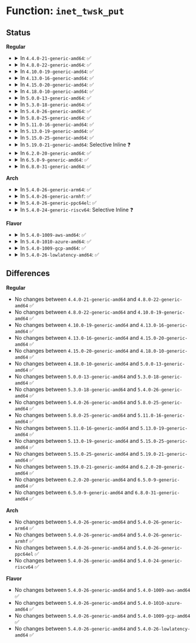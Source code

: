 # Function: <code>inet_twsk_put</code>

## Status
<b>Regular</b>
<ul>
<li>
<details>
<summary>In <code>4.4.0-21-generic-amd64</code>: ✅</summary>

```c
void inet_twsk_put(struct inet_timewait_sock * tw)
```

```json
{
  "name": "inet_twsk_put",
  "collision_type": "Unique Global",
  "inline_type": "No",
  "funcs": [
    {
      "addr": 18446744071586592448,
      "name": "inet_twsk_put",
      "external": true,
      "loc": "net/ipv4/inet_timewait_sock.c:77",
      "file": "net/ipv4/inet_timewait_sock.c",
      "inline": "seen, unknown",
      "caller_inline": [],
      "caller_func": [
        "net/ipv4/inet_timewait_sock.c:inet_twsk_kill",
        "net/ipv4/inet_timewait_sock.c:inet_twsk_deschedule_put",
        "net/ipv4/inet_timewait_sock.c:inet_twsk_purge",
        "net/ipv4/tcp_ipv4.c:tcp_v4_err",
        "net/ipv4/tcp_ipv4.c:tcp_v4_rcv",
        "net/ipv4/tcp_ipv4.c:tcp_v4_rcv",
        "net/ipv4/tcp_ipv4.c:tcp_v4_rcv",
        "net/ipv4/tcp_minisocks.c:tcp_timewait_state_process",
        "net/ipv4/tcp_minisocks.c:tcp_timewait_state_process",
        "net/ipv4/tcp_minisocks.c:tcp_time_wait",
        "net/ipv6/tcp_ipv6.c:tcp_v6_err",
        "net/ipv6/tcp_ipv6.c:tcp_v6_rcv",
        "net/ipv6/tcp_ipv6.c:tcp_v6_rcv",
        "net/ipv6/tcp_ipv6.c:tcp_v6_rcv"
      ]
    }
  ],
  "symbols": [
    {
      "addr": 18446744071586592448,
      "name": "inet_twsk_put",
      "section": ".text",
      "bind": "STB_GLOBAL",
      "size": 26
    }
  ]
}
```
</details>
</li>
<li>
<details>
<summary>In <code>4.8.0-22-generic-amd64</code>: ✅</summary>

```c
void inet_twsk_put(struct inet_timewait_sock * tw)
```

```json
{
  "name": "inet_twsk_put",
  "collision_type": "Unique Global",
  "inline_type": "No",
  "funcs": [
    {
      "addr": 18446744071587036016,
      "name": "inet_twsk_put",
      "external": true,
      "loc": "net/ipv4/inet_timewait_sock.c:77",
      "file": "net/ipv4/inet_timewait_sock.c",
      "inline": "seen, unknown",
      "caller_inline": [],
      "caller_func": [
        "net/ipv4/inet_timewait_sock.c:inet_twsk_purge",
        "net/ipv4/inet_timewait_sock.c:inet_twsk_deschedule_put",
        "net/ipv4/inet_timewait_sock.c:inet_twsk_kill",
        "net/ipv4/tcp_ipv4.c:tcp_v4_rcv",
        "net/ipv4/tcp_ipv4.c:tcp_v4_rcv",
        "net/ipv4/tcp_ipv4.c:tcp_v4_rcv",
        "net/ipv4/tcp_ipv4.c:tcp_v4_err",
        "net/ipv4/tcp_minisocks.c:tcp_time_wait",
        "net/ipv4/tcp_minisocks.c:tcp_timewait_state_process",
        "net/ipv4/tcp_minisocks.c:tcp_timewait_state_process",
        "net/ipv6/tcp_ipv6.c:tcp_v6_rcv",
        "net/ipv6/tcp_ipv6.c:tcp_v6_rcv",
        "net/ipv6/tcp_ipv6.c:tcp_v6_rcv",
        "net/ipv6/tcp_ipv6.c:tcp_v6_err"
      ]
    }
  ],
  "symbols": [
    {
      "addr": 18446744071587036016,
      "name": "inet_twsk_put",
      "section": ".text",
      "bind": "STB_GLOBAL",
      "size": 26
    }
  ]
}
```
</details>
</li>
<li>
<details>
<summary>In <code>4.10.0-19-generic-amd64</code>: ✅</summary>

```c
void inet_twsk_put(struct inet_timewait_sock * tw)
```

```json
{
  "name": "inet_twsk_put",
  "collision_type": "Unique Global",
  "inline_type": "No",
  "funcs": [
    {
      "addr": 18446744071587232096,
      "name": "inet_twsk_put",
      "external": true,
      "loc": "net/ipv4/inet_timewait_sock.c:77",
      "file": "net/ipv4/inet_timewait_sock.c",
      "inline": "seen, unknown",
      "caller_inline": [],
      "caller_func": [
        "net/ipv4/inet_timewait_sock.c:inet_twsk_purge",
        "net/ipv4/inet_timewait_sock.c:inet_twsk_deschedule_put",
        "net/ipv4/inet_timewait_sock.c:inet_twsk_kill",
        "net/ipv4/tcp_ipv4.c:tcp_v4_rcv",
        "net/ipv4/tcp_ipv4.c:tcp_v4_rcv",
        "net/ipv4/tcp_ipv4.c:tcp_v4_rcv",
        "net/ipv4/tcp_ipv4.c:tcp_v4_err",
        "net/ipv4/tcp_minisocks.c:tcp_time_wait",
        "net/ipv4/tcp_minisocks.c:tcp_timewait_state_process",
        "net/ipv4/tcp_minisocks.c:tcp_timewait_state_process",
        "net/ipv6/tcp_ipv6.c:tcp_v6_rcv",
        "net/ipv6/tcp_ipv6.c:tcp_v6_rcv",
        "net/ipv6/tcp_ipv6.c:tcp_v6_rcv",
        "net/ipv6/tcp_ipv6.c:tcp_v6_err"
      ]
    }
  ],
  "symbols": [
    {
      "addr": 18446744071587232096,
      "name": "inet_twsk_put",
      "section": ".text",
      "bind": "STB_GLOBAL",
      "size": 26
    }
  ]
}
```
</details>
</li>
<li>
<details>
<summary>In <code>4.13.0-16-generic-amd64</code>: ✅</summary>

```c
void inet_twsk_put(struct inet_timewait_sock * tw)
```

```json
{
  "name": "inet_twsk_put",
  "collision_type": "Unique Global",
  "inline_type": "No",
  "funcs": [
    {
      "addr": 18446744071587363712,
      "name": "inet_twsk_put",
      "external": true,
      "loc": "net/ipv4/inet_timewait_sock.c:77",
      "file": "net/ipv4/inet_timewait_sock.c",
      "inline": "seen, unknown",
      "caller_inline": [],
      "caller_func": [
        "net/ipv4/inet_timewait_sock.c:inet_twsk_purge",
        "net/ipv4/inet_timewait_sock.c:inet_twsk_deschedule_put",
        "net/ipv4/inet_timewait_sock.c:inet_twsk_kill",
        "net/ipv4/tcp_ipv4.c:tcp_v4_rcv",
        "net/ipv4/tcp_ipv4.c:tcp_v4_rcv",
        "net/ipv4/tcp_ipv4.c:tcp_v4_err",
        "net/ipv4/tcp_minisocks.c:tcp_time_wait",
        "net/ipv4/tcp_minisocks.c:tcp_timewait_state_process",
        "net/ipv6/tcp_ipv6.c:tcp_v6_rcv",
        "net/ipv6/tcp_ipv6.c:tcp_v6_rcv",
        "net/ipv6/tcp_ipv6.c:tcp_v6_err"
      ]
    }
  ],
  "symbols": [
    {
      "addr": 18446744071587363712,
      "name": "inet_twsk_put",
      "section": ".text",
      "bind": "STB_GLOBAL",
      "size": 27
    }
  ]
}
```
</details>
</li>
<li>
<details>
<summary>In <code>4.15.0-20-generic-amd64</code>: ✅</summary>

```c
void inet_twsk_put(struct inet_timewait_sock * tw)
```

```json
{
  "name": "inet_twsk_put",
  "collision_type": "Unique Global",
  "inline_type": "No",
  "funcs": [
    {
      "addr": 18446744071587883776,
      "name": "inet_twsk_put",
      "external": true,
      "loc": "net/ipv4/inet_timewait_sock.c:76",
      "file": "net/ipv4/inet_timewait_sock.c",
      "inline": "seen, unknown",
      "caller_inline": [],
      "caller_func": [
        "net/ipv4/inet_timewait_sock.c:inet_twsk_purge",
        "net/ipv4/inet_timewait_sock.c:inet_twsk_deschedule_put",
        "net/ipv4/inet_timewait_sock.c:inet_twsk_kill",
        "net/ipv4/tcp_ipv4.c:tcp_v4_rcv",
        "net/ipv4/tcp_ipv4.c:tcp_v4_rcv",
        "net/ipv4/tcp_ipv4.c:tcp_v4_rcv",
        "net/ipv4/tcp_ipv4.c:tcp_v4_err",
        "net/ipv4/tcp_minisocks.c:tcp_time_wait",
        "net/ipv4/tcp_minisocks.c:tcp_timewait_state_process",
        "net/ipv6/tcp_ipv6.c:tcp_v6_rcv",
        "net/ipv6/tcp_ipv6.c:tcp_v6_rcv",
        "net/ipv6/tcp_ipv6.c:tcp_v6_rcv",
        "net/ipv6/tcp_ipv6.c:tcp_v6_err"
      ]
    }
  ],
  "symbols": [
    {
      "addr": 18446744071587883776,
      "name": "inet_twsk_put",
      "section": ".text",
      "bind": "STB_GLOBAL",
      "size": 33
    }
  ]
}
```
</details>
</li>
<li>
<details>
<summary>In <code>4.18.0-10-generic-amd64</code>: ✅</summary>

```c
void inet_twsk_put(struct inet_timewait_sock * tw)
```

```json
{
  "name": "inet_twsk_put",
  "collision_type": "Unique Global",
  "inline_type": "No",
  "funcs": [
    {
      "addr": 18446744071588230480,
      "name": "inet_twsk_put",
      "external": true,
      "loc": "net/ipv4/inet_timewait_sock.c:76",
      "file": "net/ipv4/inet_timewait_sock.c",
      "inline": "seen, unknown",
      "caller_inline": [],
      "caller_func": [
        "net/ipv4/inet_timewait_sock.c:inet_twsk_purge",
        "net/ipv4/inet_timewait_sock.c:inet_twsk_deschedule_put",
        "net/ipv4/inet_timewait_sock.c:inet_twsk_deschedule_put",
        "net/ipv4/inet_timewait_sock.c:inet_twsk_kill",
        "net/ipv4/tcp_ipv4.c:tcp_v4_rcv",
        "net/ipv4/tcp_ipv4.c:tcp_v4_rcv",
        "net/ipv4/tcp_ipv4.c:tcp_v4_rcv",
        "net/ipv4/tcp_ipv4.c:tcp_v4_err",
        "net/ipv4/tcp_minisocks.c:tcp_timewait_state_process",
        "net/ipv6/tcp_ipv6.c:tcp_v6_rcv",
        "net/ipv6/tcp_ipv6.c:tcp_v6_rcv",
        "net/ipv6/tcp_ipv6.c:tcp_v6_err"
      ]
    }
  ],
  "symbols": [
    {
      "addr": 18446744071588230480,
      "name": "inet_twsk_put",
      "section": ".text",
      "bind": "STB_GLOBAL",
      "size": 33
    }
  ]
}
```
</details>
</li>
<li>
<details>
<summary>In <code>5.0.0-13-generic-amd64</code>: ✅</summary>

```c
void inet_twsk_put(struct inet_timewait_sock * tw)
```

```json
{
  "name": "inet_twsk_put",
  "collision_type": "Unique Global",
  "inline_type": "No",
  "funcs": [
    {
      "addr": 18446744071588417648,
      "name": "inet_twsk_put",
      "external": true,
      "loc": "net/ipv4/inet_timewait_sock.c:76",
      "file": "net/ipv4/inet_timewait_sock.c",
      "inline": "seen, unknown",
      "caller_inline": [],
      "caller_func": [
        "net/ipv4/inet_timewait_sock.c:inet_twsk_purge",
        "net/ipv4/inet_timewait_sock.c:inet_twsk_deschedule_put",
        "net/ipv4/inet_timewait_sock.c:inet_twsk_deschedule_put",
        "net/ipv4/inet_timewait_sock.c:inet_twsk_kill",
        "net/ipv4/tcp_ipv4.c:tcp_v4_rcv",
        "net/ipv4/tcp_ipv4.c:tcp_v4_rcv",
        "net/ipv4/tcp_ipv4.c:tcp_v4_rcv",
        "net/ipv4/tcp_ipv4.c:tcp_v4_err",
        "net/ipv4/tcp_minisocks.c:tcp_timewait_state_process",
        "net/ipv6/tcp_ipv6.c:tcp_v6_rcv",
        "net/ipv6/tcp_ipv6.c:tcp_v6_rcv",
        "net/ipv6/tcp_ipv6.c:tcp_v6_err"
      ]
    }
  ],
  "symbols": [
    {
      "addr": 18446744071588417648,
      "name": "inet_twsk_put",
      "section": ".text",
      "bind": "STB_GLOBAL",
      "size": 33
    }
  ]
}
```
</details>
</li>
<li>
<details>
<summary>In <code>5.3.0-18-generic-amd64</code>: ✅</summary>

```c
void inet_twsk_put(struct inet_timewait_sock * tw)
```

```json
{
  "name": "inet_twsk_put",
  "collision_type": "Unique Global",
  "inline_type": "No",
  "funcs": [
    {
      "addr": 18446744071588821568,
      "name": "inet_twsk_put",
      "external": true,
      "loc": "net/ipv4/inet_timewait_sock.c:77",
      "file": "net/ipv4/inet_timewait_sock.c",
      "inline": "seen, unknown",
      "caller_inline": [],
      "caller_func": [
        "net/ipv4/inet_timewait_sock.c:inet_twsk_purge",
        "net/ipv4/inet_timewait_sock.c:inet_twsk_deschedule_put",
        "net/ipv4/inet_timewait_sock.c:inet_twsk_deschedule_put",
        "net/ipv4/inet_timewait_sock.c:inet_twsk_kill",
        "net/ipv4/tcp_ipv4.c:tcp_v4_rcv",
        "net/ipv4/tcp_ipv4.c:tcp_v4_rcv",
        "net/ipv4/tcp_ipv4.c:tcp_v4_err",
        "net/ipv4/tcp_minisocks.c:tcp_timewait_state_process",
        "net/ipv6/tcp_ipv6.c:tcp_v6_rcv",
        "net/ipv6/tcp_ipv6.c:tcp_v6_rcv",
        "net/ipv6/tcp_ipv6.c:tcp_v6_rcv",
        "net/ipv6/tcp_ipv6.c:tcp_v6_err"
      ]
    }
  ],
  "symbols": [
    {
      "addr": 18446744071588821568,
      "name": "inet_twsk_put",
      "section": ".text",
      "bind": "STB_GLOBAL",
      "size": 32
    }
  ]
}
```
</details>
</li>
<li>
<details>
<summary>In <code>5.4.0-26-generic-amd64</code>: ✅</summary>

```c
void inet_twsk_put(struct inet_timewait_sock * tw)
```

```json
{
  "name": "inet_twsk_put",
  "collision_type": "Unique Global",
  "inline_type": "No",
  "funcs": [
    {
      "addr": 18446744071589044784,
      "name": "inet_twsk_put",
      "external": true,
      "loc": "net/ipv4/inet_timewait_sock.c:77",
      "file": "net/ipv4/inet_timewait_sock.c",
      "inline": "seen, unknown",
      "caller_inline": [],
      "caller_func": [
        "net/ipv4/inet_timewait_sock.c:inet_twsk_purge",
        "net/ipv4/inet_timewait_sock.c:inet_twsk_deschedule_put",
        "net/ipv4/inet_timewait_sock.c:inet_twsk_deschedule_put",
        "net/ipv4/inet_timewait_sock.c:inet_twsk_kill",
        "net/ipv4/tcp_ipv4.c:tcp_v4_rcv",
        "net/ipv4/tcp_ipv4.c:tcp_v4_rcv",
        "net/ipv4/tcp_ipv4.c:tcp_v4_err",
        "net/ipv4/tcp_minisocks.c:tcp_timewait_state_process",
        "net/ipv6/tcp_ipv6.c:tcp_v6_rcv",
        "net/ipv6/tcp_ipv6.c:tcp_v6_rcv",
        "net/ipv6/tcp_ipv6.c:tcp_v6_rcv",
        "net/ipv6/tcp_ipv6.c:tcp_v6_err"
      ]
    }
  ],
  "symbols": [
    {
      "addr": 18446744071589044784,
      "name": "inet_twsk_put",
      "section": ".text",
      "bind": "STB_GLOBAL",
      "size": 32
    }
  ]
}
```
</details>
</li>
<li>
<details>
<summary>In <code>5.8.0-25-generic-amd64</code>: ✅</summary>

```c
void inet_twsk_put(struct inet_timewait_sock * tw)
```

```json
{
  "name": "inet_twsk_put",
  "collision_type": "Unique Global",
  "inline_type": "No",
  "funcs": [
    {
      "addr": 18446744071590005968,
      "name": "inet_twsk_put",
      "external": true,
      "loc": "net/ipv4/inet_timewait_sock.c:77",
      "file": "net/ipv4/inet_timewait_sock.c",
      "inline": "seen, unknown",
      "caller_inline": [],
      "caller_func": [
        "net/ipv4/inet_timewait_sock.c:inet_twsk_purge",
        "net/ipv4/inet_timewait_sock.c:inet_twsk_purge",
        "net/ipv4/inet_timewait_sock.c:inet_twsk_kill",
        "net/ipv4/tcp_ipv4.c:tcp_v4_rcv",
        "net/ipv4/tcp_ipv4.c:tcp_v4_rcv",
        "net/ipv4/tcp_ipv4.c:tcp_v4_err",
        "net/ipv4/tcp_minisocks.c:tcp_timewait_state_process",
        "net/ipv6/tcp_ipv6.c:tcp_v6_rcv",
        "net/ipv6/tcp_ipv6.c:tcp_v6_rcv",
        "net/ipv6/tcp_ipv6.c:tcp_v6_err"
      ]
    }
  ],
  "symbols": [
    {
      "addr": 18446744071590005968,
      "name": "inet_twsk_put",
      "section": ".text",
      "bind": "STB_GLOBAL",
      "size": 62
    }
  ]
}
```
</details>
</li>
<li>
<details>
<summary>In <code>5.11.0-16-generic-amd64</code>: ✅</summary>

```c
void inet_twsk_put(struct inet_timewait_sock * tw)
```

```json
{
  "name": "inet_twsk_put",
  "collision_type": "Unique Global",
  "inline_type": "No",
  "funcs": [
    {
      "addr": 18446744071590048560,
      "name": "inet_twsk_put",
      "external": true,
      "loc": "net/ipv4/inet_timewait_sock.c:77",
      "file": "net/ipv4/inet_timewait_sock.c",
      "inline": "seen, unknown",
      "caller_inline": [],
      "caller_func": [
        "net/ipv4/inet_timewait_sock.c:inet_twsk_purge",
        "net/ipv4/inet_timewait_sock.c:inet_twsk_purge",
        "net/ipv4/inet_timewait_sock.c:inet_twsk_kill",
        "net/ipv4/tcp_ipv4.c:tcp_v4_rcv",
        "net/ipv4/tcp_ipv4.c:tcp_v4_rcv",
        "net/ipv4/tcp_ipv4.c:tcp_v4_err",
        "net/ipv4/tcp_minisocks.c:tcp_timewait_state_process",
        "net/ipv6/tcp_ipv6.c:tcp_v6_rcv",
        "net/ipv6/tcp_ipv6.c:tcp_v6_rcv",
        "net/ipv6/tcp_ipv6.c:tcp_v6_err"
      ]
    }
  ],
  "symbols": [
    {
      "addr": 18446744071590048560,
      "name": "inet_twsk_put",
      "section": ".text",
      "bind": "STB_GLOBAL",
      "size": 62
    }
  ]
}
```
</details>
</li>
<li>
<details>
<summary>In <code>5.13.0-19-generic-amd64</code>: ✅</summary>

```c
void inet_twsk_put(struct inet_timewait_sock * tw)
```

```json
{
  "name": "inet_twsk_put",
  "collision_type": "Unique Global",
  "inline_type": "No",
  "funcs": [
    {
      "addr": 18446744071589963328,
      "name": "inet_twsk_put",
      "external": true,
      "loc": "net/ipv4/inet_timewait_sock.c:77",
      "file": "net/ipv4/inet_timewait_sock.c",
      "inline": "seen, unknown",
      "caller_inline": [],
      "caller_func": [
        "net/ipv4/inet_timewait_sock.c:inet_twsk_purge",
        "net/ipv4/inet_timewait_sock.c:inet_twsk_purge",
        "net/ipv4/inet_timewait_sock.c:inet_twsk_kill",
        "net/ipv4/tcp_ipv4.c:tcp_v4_rcv",
        "net/ipv4/tcp_ipv4.c:tcp_v4_rcv",
        "net/ipv4/tcp_ipv4.c:tcp_v4_err",
        "net/ipv4/tcp_minisocks.c:tcp_timewait_state_process",
        "net/ipv6/tcp_ipv6.c:tcp_v6_rcv",
        "net/ipv6/tcp_ipv6.c:tcp_v6_rcv",
        "net/ipv6/tcp_ipv6.c:tcp_v6_err"
      ]
    }
  ],
  "symbols": [
    {
      "addr": 18446744071589963328,
      "name": "inet_twsk_put",
      "section": ".text",
      "bind": "STB_GLOBAL",
      "size": 62
    }
  ]
}
```
</details>
</li>
<li>
<details>
<summary>In <code>5.15.0-25-generic-amd64</code>: ✅</summary>

```c
void inet_twsk_put(struct inet_timewait_sock * tw)
```

```json
{
  "name": "inet_twsk_put",
  "collision_type": "Unique Global",
  "inline_type": "No",
  "funcs": [
    {
      "addr": 18446744071590730416,
      "name": "inet_twsk_put",
      "external": true,
      "loc": "net/ipv4/inet_timewait_sock.c:77",
      "file": "net/ipv4/inet_timewait_sock.c",
      "inline": "seen, unknown",
      "caller_inline": [],
      "caller_func": [
        "net/ipv4/inet_timewait_sock.c:inet_twsk_purge",
        "net/ipv4/inet_timewait_sock.c:inet_twsk_purge",
        "net/ipv4/inet_timewait_sock.c:inet_twsk_kill",
        "net/ipv4/tcp_ipv4.c:tcp_v4_rcv",
        "net/ipv4/tcp_ipv4.c:tcp_v4_rcv",
        "net/ipv4/tcp_ipv4.c:tcp_v4_err",
        "net/ipv4/tcp_minisocks.c:tcp_timewait_state_process",
        "net/ipv6/tcp_ipv6.c:tcp_v6_rcv",
        "net/ipv6/tcp_ipv6.c:tcp_v6_rcv",
        "net/ipv6/tcp_ipv6.c:tcp_v6_err"
      ]
    }
  ],
  "symbols": [
    {
      "addr": 18446744071590730416,
      "name": "inet_twsk_put",
      "section": ".text",
      "bind": "STB_GLOBAL",
      "size": 62
    }
  ]
}
```
</details>
</li>
<li>
<details>
<summary>In <code>5.19.0-21-generic-amd64</code>: Selective Inline ❓</summary>

```c
void inet_twsk_put(struct inet_timewait_sock * tw)
```

```json
{
  "name": "inet_twsk_put",
  "collision_type": "Unique Global",
  "inline_type": "Selective",
  "funcs": [
    {
      "addr": 18446744071592360525,
      "name": "inet_twsk_put",
      "external": true,
      "loc": "net/ipv4/inet_timewait_sock.c:79",
      "file": "net/ipv4/inet_timewait_sock.c",
      "inline": "not declared, inlined",
      "caller_inline": [
        "net/ipv4/inet_timewait_sock.c:inet_twsk_purge"
      ],
      "caller_func": [
        "net/ipv4/inet_timewait_sock.c:inet_twsk_purge",
        "net/ipv4/inet_timewait_sock.c:inet_twsk_kill",
        "net/ipv4/inet_timewait_sock.c:inet_twsk_kill",
        "net/ipv4/inet_timewait_sock.c:inet_twsk_kill",
        "net/ipv4/tcp_ipv4.c:tcp_v4_rcv",
        "net/ipv4/tcp_ipv4.c:tcp_v4_rcv",
        "net/ipv4/tcp_ipv4.c:tcp_v4_rcv",
        "net/ipv4/tcp_ipv4.c:tcp_v4_err",
        "net/ipv4/tcp_minisocks.c:tcp_timewait_state_process",
        "net/ipv6/tcp_ipv6.c:tcp_v6_rcv",
        "net/ipv6/tcp_ipv6.c:tcp_v6_rcv",
        "net/ipv6/tcp_ipv6.c:tcp_v6_rcv",
        "net/ipv6/tcp_ipv6.c:tcp_v6_err"
      ]
    }
  ],
  "symbols": [
    {
      "addr": 18446744071592359728,
      "name": "inet_twsk_put",
      "section": ".text",
      "bind": "STB_GLOBAL",
      "size": 98
    }
  ]
}
```
</details>
</li>
<li>
<details>
<summary>In <code>6.2.0-20-generic-amd64</code>: ✅</summary>

```c
void inet_twsk_put(struct inet_timewait_sock * tw)
```

```json
{
  "name": "inet_twsk_put",
  "collision_type": "Unique Global",
  "inline_type": "No",
  "funcs": [
    {
      "addr": 18446744071594205104,
      "name": "inet_twsk_put",
      "external": true,
      "loc": "net/ipv4/inet_timewait_sock.c:87",
      "file": "net/ipv4/inet_timewait_sock.c",
      "inline": "seen, unknown",
      "caller_inline": [],
      "caller_func": [
        "net/ipv4/inet_timewait_sock.c:inet_twsk_purge",
        "net/ipv4/inet_timewait_sock.c:inet_twsk_purge",
        "net/ipv4/inet_timewait_sock.c:inet_twsk_kill",
        "net/ipv4/tcp_ipv4.c:tcp_v4_rcv",
        "net/ipv4/tcp_ipv4.c:tcp_v4_rcv",
        "net/ipv4/tcp_ipv4.c:tcp_v4_rcv",
        "net/ipv4/tcp_ipv4.c:tcp_v4_err",
        "net/ipv4/tcp_minisocks.c:tcp_timewait_state_process",
        "net/ipv6/tcp_ipv6.c:tcp_v6_rcv",
        "net/ipv6/tcp_ipv6.c:tcp_v6_rcv",
        "net/ipv6/tcp_ipv6.c:tcp_v6_rcv",
        "net/ipv6/tcp_ipv6.c:tcp_v6_err"
      ]
    }
  ],
  "symbols": [
    {
      "addr": 18446744071594205104,
      "name": "inet_twsk_put",
      "section": ".text",
      "bind": "STB_GLOBAL",
      "size": 98
    }
  ]
}
```
</details>
</li>
<li>
<details>
<summary>In <code>6.5.0-9-generic-amd64</code>: ✅</summary>

```c
void inet_twsk_put(struct inet_timewait_sock * tw)
```

```json
{
  "name": "inet_twsk_put",
  "collision_type": "Unique Global",
  "inline_type": "No",
  "funcs": [
    {
      "addr": 18446744071594592096,
      "name": "inet_twsk_put",
      "external": true,
      "loc": "net/ipv4/inet_timewait_sock.c:84",
      "file": "net/ipv4/inet_timewait_sock.c",
      "inline": "seen, unknown",
      "caller_inline": [],
      "caller_func": [
        "net/ipv4/inet_timewait_sock.c:inet_twsk_purge",
        "net/ipv4/inet_timewait_sock.c:inet_twsk_purge",
        "net/ipv4/inet_timewait_sock.c:inet_twsk_kill",
        "net/ipv4/tcp_ipv4.c:tcp_v4_rcv",
        "net/ipv4/tcp_ipv4.c:tcp_v4_rcv",
        "net/ipv4/tcp_ipv4.c:tcp_v4_rcv",
        "net/ipv4/tcp_ipv4.c:tcp_v4_err",
        "net/ipv4/tcp_minisocks.c:tcp_timewait_state_process",
        "net/ipv6/tcp_ipv6.c:tcp_v6_rcv",
        "net/ipv6/tcp_ipv6.c:tcp_v6_rcv",
        "net/ipv6/tcp_ipv6.c:tcp_v6_rcv",
        "net/ipv6/tcp_ipv6.c:tcp_v6_err"
      ]
    }
  ],
  "symbols": [
    {
      "addr": 18446744071594592096,
      "name": "inet_twsk_put",
      "section": ".text",
      "bind": "STB_GLOBAL",
      "size": 98
    }
  ]
}
```
</details>
</li>
<li>
<details>
<summary>In <code>6.8.0-31-generic-amd64</code>: ✅</summary>

```c
void inet_twsk_put(struct inet_timewait_sock * tw)
```

```json
{
  "name": "inet_twsk_put",
  "collision_type": "Unique Global",
  "inline_type": "No",
  "funcs": [
    {
      "addr": 18446744071595395680,
      "name": "inet_twsk_put",
      "external": true,
      "loc": "net/ipv4/inet_timewait_sock.c:82",
      "file": "net/ipv4/inet_timewait_sock.c",
      "inline": "seen, unknown",
      "caller_inline": [],
      "caller_func": [
        "net/ipv4/inet_timewait_sock.c:inet_twsk_purge",
        "net/ipv4/inet_timewait_sock.c:inet_twsk_purge",
        "net/ipv4/inet_timewait_sock.c:inet_twsk_kill",
        "net/ipv4/tcp_ipv4.c:tcp_v4_rcv",
        "net/ipv4/tcp_ipv4.c:tcp_v4_rcv",
        "net/ipv4/tcp_ipv4.c:tcp_v4_timewait_ack",
        "net/ipv4/tcp_ipv4.c:tcp_v4_err",
        "net/ipv4/tcp_minisocks.c:tcp_timewait_state_process",
        "net/ipv6/tcp_ipv6.c:tcp_v6_rcv",
        "net/ipv6/tcp_ipv6.c:tcp_v6_rcv",
        "net/ipv6/tcp_ipv6.c:tcp_v6_timewait_ack",
        "net/ipv6/tcp_ipv6.c:tcp_v6_err"
      ]
    }
  ],
  "symbols": [
    {
      "addr": 18446744071595395680,
      "name": "inet_twsk_put",
      "section": ".text",
      "bind": "STB_GLOBAL",
      "size": 98
    }
  ]
}
```
</details>
</li>
</ul>
<b>Arch</b>
<ul>
<li>
<details>
<summary>In <code>5.4.0-26-generic-arm64</code>: ✅</summary>

```c
void inet_twsk_put(struct inet_timewait_sock * tw)
```

```json
{
  "name": "inet_twsk_put",
  "collision_type": "Unique Global",
  "inline_type": "No",
  "funcs": [
    {
      "addr": 18446603336502656128,
      "name": "inet_twsk_put",
      "external": true,
      "loc": "net/ipv4/inet_timewait_sock.c:77",
      "file": "net/ipv4/inet_timewait_sock.c",
      "inline": "seen, unknown",
      "caller_inline": [],
      "caller_func": [
        "net/ipv4/inet_timewait_sock.c:inet_twsk_purge",
        "net/ipv4/inet_timewait_sock.c:inet_twsk_deschedule_put",
        "net/ipv4/inet_timewait_sock.c:inet_twsk_deschedule_put",
        "net/ipv4/inet_timewait_sock.c:inet_twsk_kill",
        "net/ipv4/inet_timewait_sock.c:inet_twsk_kill",
        "net/ipv4/tcp_ipv4.c:tcp_v4_rcv",
        "net/ipv4/tcp_ipv4.c:tcp_v4_rcv",
        "net/ipv4/tcp_ipv4.c:tcp_v4_err",
        "net/ipv4/tcp_minisocks.c:tcp_timewait_state_process",
        "net/ipv6/tcp_ipv6.c:tcp_v6_rcv",
        "net/ipv6/tcp_ipv6.c:tcp_v6_rcv",
        "net/ipv6/tcp_ipv6.c:tcp_v6_err"
      ]
    }
  ],
  "symbols": [
    {
      "addr": 18446603336502656128,
      "name": "inet_twsk_put",
      "section": ".text",
      "bind": "STB_GLOBAL",
      "size": 72
    }
  ]
}
```
</details>
</li>
<li>
<details>
<summary>In <code>5.4.0-26-generic-armhf</code>: ✅</summary>

```c
void inet_twsk_put(struct inet_timewait_sock * tw)
```

```json
{
  "name": "inet_twsk_put",
  "collision_type": "Unique Global",
  "inline_type": "No",
  "funcs": [
    {
      "addr": 3235359540,
      "name": "inet_twsk_put",
      "external": true,
      "loc": "net/ipv4/inet_timewait_sock.c:77",
      "file": "net/ipv4/inet_timewait_sock.c",
      "inline": "seen, unknown",
      "caller_inline": [],
      "caller_func": [
        "net/ipv4/inet_timewait_sock.c:inet_twsk_purge",
        "net/ipv4/inet_timewait_sock.c:inet_twsk_deschedule_put",
        "net/ipv4/inet_timewait_sock.c:inet_twsk_kill",
        "net/ipv4/tcp_ipv4.c:tcp_v4_rcv",
        "net/ipv4/tcp_ipv4.c:tcp_v4_rcv",
        "net/ipv4/tcp_ipv4.c:tcp_v4_timewait_ack",
        "net/ipv4/tcp_ipv4.c:tcp_v4_err",
        "net/ipv4/tcp_minisocks.c:tcp_timewait_state_process",
        "net/ipv6/tcp_ipv6.c:tcp_v6_rcv",
        "net/ipv6/tcp_ipv6.c:tcp_v6_rcv",
        "net/ipv6/tcp_ipv6.c:tcp_v6_timewait_ack",
        "net/ipv6/tcp_ipv6.c:tcp_v6_err"
      ]
    }
  ],
  "symbols": [
    {
      "addr": 3235359540,
      "name": "inet_twsk_put",
      "section": ".text",
      "bind": "STB_GLOBAL",
      "size": 52
    }
  ]
}
```
</details>
</li>
<li>
<details>
<summary>In <code>5.4.0-26-generic-ppc64el</code>: ✅</summary>

```c
void inet_twsk_put(struct inet_timewait_sock * tw)
```

```json
{
  "name": "inet_twsk_put",
  "collision_type": "Unique Global",
  "inline_type": "No",
  "funcs": [
    {
      "addr": 13835058055296258608,
      "name": "inet_twsk_put",
      "external": true,
      "loc": "net/ipv4/inet_timewait_sock.c:77",
      "file": "net/ipv4/inet_timewait_sock.c",
      "inline": "seen, unknown",
      "caller_inline": [],
      "caller_func": [
        "net/ipv4/inet_timewait_sock.c:inet_twsk_purge",
        "net/ipv4/inet_timewait_sock.c:inet_twsk_deschedule_put",
        "net/ipv4/inet_timewait_sock.c:inet_twsk_deschedule_put",
        "net/ipv4/inet_timewait_sock.c:inet_twsk_kill",
        "net/ipv4/tcp_ipv4.c:tcp_v4_rcv",
        "net/ipv4/tcp_ipv4.c:tcp_v4_rcv",
        "net/ipv4/tcp_ipv4.c:tcp_v4_err",
        "net/ipv4/tcp_minisocks.c:tcp_timewait_state_process",
        "net/ipv6/tcp_ipv6.c:tcp_v6_rcv",
        "net/ipv6/tcp_ipv6.c:tcp_v6_rcv",
        "net/ipv6/tcp_ipv6.c:tcp_v6_err"
      ]
    }
  ],
  "symbols": [
    {
      "addr": 13835058055296258608,
      "name": "inet_twsk_put",
      "section": ".text",
      "bind": "STB_GLOBAL",
      "size": 60
    }
  ]
}
```
</details>
</li>
<li>
<details>
<summary>In <code>5.4.0-24-generic-riscv64</code>: Selective Inline ❓</summary>

```c
void inet_twsk_put(struct inet_timewait_sock * tw)
```

```json
{
  "name": "inet_twsk_put",
  "collision_type": "Unique Global",
  "inline_type": "Selective",
  "funcs": [
    {
      "addr": 18446743936278796558,
      "name": "inet_twsk_put",
      "external": true,
      "loc": "net/ipv4/inet_timewait_sock.c:77",
      "file": "net/ipv4/inet_timewait_sock.c",
      "inline": "not declared, inlined",
      "caller_inline": [
        "net/ipv4/inet_timewait_sock.c:inet_twsk_purge",
        "net/ipv4/inet_timewait_sock.c:inet_twsk_deschedule_put",
        "net/ipv4/inet_timewait_sock.c:inet_twsk_kill"
      ],
      "caller_func": [
        "net/ipv4/tcp_ipv4.c:tcp_v4_rcv",
        "net/ipv4/tcp_ipv4.c:tcp_v4_rcv",
        "net/ipv4/tcp_ipv4.c:tcp_v4_err",
        "net/ipv4/tcp_minisocks.c:tcp_timewait_state_process",
        "net/ipv6/tcp_ipv6.c:tcp_v6_rcv",
        "net/ipv6/tcp_ipv6.c:tcp_v6_rcv",
        "net/ipv6/tcp_ipv6.c:tcp_v6_err"
      ]
    }
  ],
  "symbols": [
    {
      "addr": 18446743936278795876,
      "name": "inet_twsk_put",
      "section": ".text",
      "bind": "STB_GLOBAL",
      "size": 70
    }
  ]
}
```
</details>
</li>
</ul>
<b>Flavor</b>
<ul>
<li>
<details>
<summary>In <code>5.4.0-1009-aws-amd64</code>: ✅</summary>

```c
void inet_twsk_put(struct inet_timewait_sock * tw)
```

```json
{
  "name": "inet_twsk_put",
  "collision_type": "Unique Global",
  "inline_type": "No",
  "funcs": [
    {
      "addr": 18446744071588651168,
      "name": "inet_twsk_put",
      "external": true,
      "loc": "net/ipv4/inet_timewait_sock.c:77",
      "file": "net/ipv4/inet_timewait_sock.c",
      "inline": "seen, unknown",
      "caller_inline": [],
      "caller_func": [
        "net/ipv4/inet_timewait_sock.c:inet_twsk_purge",
        "net/ipv4/inet_timewait_sock.c:inet_twsk_deschedule_put",
        "net/ipv4/inet_timewait_sock.c:inet_twsk_deschedule_put",
        "net/ipv4/inet_timewait_sock.c:inet_twsk_kill",
        "net/ipv4/tcp_ipv4.c:tcp_v4_rcv",
        "net/ipv4/tcp_ipv4.c:tcp_v4_rcv",
        "net/ipv4/tcp_ipv4.c:tcp_v4_err",
        "net/ipv4/tcp_minisocks.c:tcp_timewait_state_process",
        "net/ipv6/tcp_ipv6.c:tcp_v6_rcv",
        "net/ipv6/tcp_ipv6.c:tcp_v6_rcv",
        "net/ipv6/tcp_ipv6.c:tcp_v6_rcv",
        "net/ipv6/tcp_ipv6.c:tcp_v6_err"
      ]
    }
  ],
  "symbols": [
    {
      "addr": 18446744071588651168,
      "name": "inet_twsk_put",
      "section": ".text",
      "bind": "STB_GLOBAL",
      "size": 32
    }
  ]
}
```
</details>
</li>
<li>
<details>
<summary>In <code>5.4.0-1010-azure-amd64</code>: ✅</summary>

```c
void inet_twsk_put(struct inet_timewait_sock * tw)
```

```json
{
  "name": "inet_twsk_put",
  "collision_type": "Unique Global",
  "inline_type": "No",
  "funcs": [
    {
      "addr": 18446744071588363152,
      "name": "inet_twsk_put",
      "external": true,
      "loc": "net/ipv4/inet_timewait_sock.c:77",
      "file": "net/ipv4/inet_timewait_sock.c",
      "inline": "seen, unknown",
      "caller_inline": [],
      "caller_func": [
        "net/ipv4/inet_timewait_sock.c:inet_twsk_purge",
        "net/ipv4/inet_timewait_sock.c:inet_twsk_deschedule_put",
        "net/ipv4/inet_timewait_sock.c:inet_twsk_deschedule_put",
        "net/ipv4/inet_timewait_sock.c:inet_twsk_kill",
        "net/ipv4/tcp_ipv4.c:tcp_v4_rcv",
        "net/ipv4/tcp_ipv4.c:tcp_v4_rcv",
        "net/ipv4/tcp_ipv4.c:tcp_v4_err",
        "net/ipv4/tcp_minisocks.c:tcp_timewait_state_process",
        "net/ipv6/tcp_ipv6.c:tcp_v6_rcv",
        "net/ipv6/tcp_ipv6.c:tcp_v6_rcv",
        "net/ipv6/tcp_ipv6.c:tcp_v6_rcv",
        "net/ipv6/tcp_ipv6.c:tcp_v6_err"
      ]
    }
  ],
  "symbols": [
    {
      "addr": 18446744071588363152,
      "name": "inet_twsk_put",
      "section": ".text",
      "bind": "STB_GLOBAL",
      "size": 32
    }
  ]
}
```
</details>
</li>
<li>
<details>
<summary>In <code>5.4.0-1009-gcp-amd64</code>: ✅</summary>

```c
void inet_twsk_put(struct inet_timewait_sock * tw)
```

```json
{
  "name": "inet_twsk_put",
  "collision_type": "Unique Global",
  "inline_type": "No",
  "funcs": [
    {
      "addr": 18446744071589087344,
      "name": "inet_twsk_put",
      "external": true,
      "loc": "net/ipv4/inet_timewait_sock.c:77",
      "file": "net/ipv4/inet_timewait_sock.c",
      "inline": "seen, unknown",
      "caller_inline": [],
      "caller_func": [
        "net/ipv4/inet_timewait_sock.c:inet_twsk_purge",
        "net/ipv4/inet_timewait_sock.c:inet_twsk_deschedule_put",
        "net/ipv4/inet_timewait_sock.c:inet_twsk_deschedule_put",
        "net/ipv4/inet_timewait_sock.c:inet_twsk_kill",
        "net/ipv4/tcp_ipv4.c:tcp_v4_rcv",
        "net/ipv4/tcp_ipv4.c:tcp_v4_rcv",
        "net/ipv4/tcp_ipv4.c:tcp_v4_err",
        "net/ipv4/tcp_minisocks.c:tcp_timewait_state_process",
        "net/ipv6/tcp_ipv6.c:tcp_v6_rcv",
        "net/ipv6/tcp_ipv6.c:tcp_v6_rcv",
        "net/ipv6/tcp_ipv6.c:tcp_v6_rcv",
        "net/ipv6/tcp_ipv6.c:tcp_v6_err"
      ]
    }
  ],
  "symbols": [
    {
      "addr": 18446744071589087344,
      "name": "inet_twsk_put",
      "section": ".text",
      "bind": "STB_GLOBAL",
      "size": 32
    }
  ]
}
```
</details>
</li>
<li>
<details>
<summary>In <code>5.4.0-26-lowlatency-amd64</code>: ✅</summary>

```c
void inet_twsk_put(struct inet_timewait_sock * tw)
```

```json
{
  "name": "inet_twsk_put",
  "collision_type": "Unique Global",
  "inline_type": "No",
  "funcs": [
    {
      "addr": 18446744071589126896,
      "name": "inet_twsk_put",
      "external": true,
      "loc": "net/ipv4/inet_timewait_sock.c:77",
      "file": "net/ipv4/inet_timewait_sock.c",
      "inline": "seen, unknown",
      "caller_inline": [],
      "caller_func": [
        "net/ipv4/inet_timewait_sock.c:inet_twsk_purge",
        "net/ipv4/inet_timewait_sock.c:inet_twsk_deschedule_put",
        "net/ipv4/inet_timewait_sock.c:inet_twsk_deschedule_put",
        "net/ipv4/inet_timewait_sock.c:inet_twsk_kill",
        "net/ipv4/tcp_ipv4.c:tcp_v4_rcv",
        "net/ipv4/tcp_ipv4.c:tcp_v4_rcv",
        "net/ipv4/tcp_ipv4.c:tcp_v4_err",
        "net/ipv4/tcp_minisocks.c:tcp_timewait_state_process",
        "net/ipv6/tcp_ipv6.c:tcp_v6_rcv",
        "net/ipv6/tcp_ipv6.c:tcp_v6_rcv",
        "net/ipv6/tcp_ipv6.c:tcp_v6_rcv",
        "net/ipv6/tcp_ipv6.c:tcp_v6_err"
      ]
    }
  ],
  "symbols": [
    {
      "addr": 18446744071589126896,
      "name": "inet_twsk_put",
      "section": ".text",
      "bind": "STB_GLOBAL",
      "size": 32
    }
  ]
}
```
</details>
</li>
</ul>

## Differences
<b>Regular</b>
<ul>
<li>
No changes between <code>4.4.0-21-generic-amd64</code> and <code>4.8.0-22-generic-amd64</code> ✅
</li>
<li>
No changes between <code>4.8.0-22-generic-amd64</code> and <code>4.10.0-19-generic-amd64</code> ✅
</li>
<li>
No changes between <code>4.10.0-19-generic-amd64</code> and <code>4.13.0-16-generic-amd64</code> ✅
</li>
<li>
No changes between <code>4.13.0-16-generic-amd64</code> and <code>4.15.0-20-generic-amd64</code> ✅
</li>
<li>
No changes between <code>4.15.0-20-generic-amd64</code> and <code>4.18.0-10-generic-amd64</code> ✅
</li>
<li>
No changes between <code>4.18.0-10-generic-amd64</code> and <code>5.0.0-13-generic-amd64</code> ✅
</li>
<li>
No changes between <code>5.0.0-13-generic-amd64</code> and <code>5.3.0-18-generic-amd64</code> ✅
</li>
<li>
No changes between <code>5.3.0-18-generic-amd64</code> and <code>5.4.0-26-generic-amd64</code> ✅
</li>
<li>
No changes between <code>5.4.0-26-generic-amd64</code> and <code>5.8.0-25-generic-amd64</code> ✅
</li>
<li>
No changes between <code>5.8.0-25-generic-amd64</code> and <code>5.11.0-16-generic-amd64</code> ✅
</li>
<li>
No changes between <code>5.11.0-16-generic-amd64</code> and <code>5.13.0-19-generic-amd64</code> ✅
</li>
<li>
No changes between <code>5.13.0-19-generic-amd64</code> and <code>5.15.0-25-generic-amd64</code> ✅
</li>
<li>
No changes between <code>5.15.0-25-generic-amd64</code> and <code>5.19.0-21-generic-amd64</code> ✅
</li>
<li>
No changes between <code>5.19.0-21-generic-amd64</code> and <code>6.2.0-20-generic-amd64</code> ✅
</li>
<li>
No changes between <code>6.2.0-20-generic-amd64</code> and <code>6.5.0-9-generic-amd64</code> ✅
</li>
<li>
No changes between <code>6.5.0-9-generic-amd64</code> and <code>6.8.0-31-generic-amd64</code> ✅
</li>
</ul>
<b>Arch</b>
<ul>
<li>
No changes between <code>5.4.0-26-generic-amd64</code> and <code>5.4.0-26-generic-arm64</code> ✅
</li>
<li>
No changes between <code>5.4.0-26-generic-amd64</code> and <code>5.4.0-26-generic-armhf</code> ✅
</li>
<li>
No changes between <code>5.4.0-26-generic-amd64</code> and <code>5.4.0-26-generic-ppc64el</code> ✅
</li>
<li>
No changes between <code>5.4.0-26-generic-amd64</code> and <code>5.4.0-24-generic-riscv64</code> ✅
</li>
</ul>
<b>Flavor</b>
<ul>
<li>
No changes between <code>5.4.0-26-generic-amd64</code> and <code>5.4.0-1009-aws-amd64</code> ✅
</li>
<li>
No changes between <code>5.4.0-26-generic-amd64</code> and <code>5.4.0-1010-azure-amd64</code> ✅
</li>
<li>
No changes between <code>5.4.0-26-generic-amd64</code> and <code>5.4.0-1009-gcp-amd64</code> ✅
</li>
<li>
No changes between <code>5.4.0-26-generic-amd64</code> and <code>5.4.0-26-lowlatency-amd64</code> ✅
</li>
</ul>
